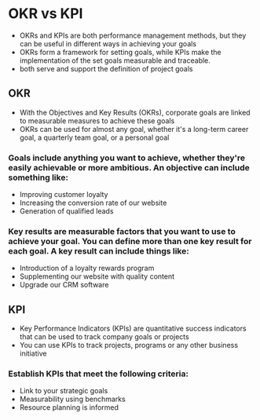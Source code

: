 # OKR vs KPI

- OKRs and KPIs are both performance management methods, but they can be useful in different ways in achieving your goals
- OKRs form a framework for setting goals, while KPIs make the implementation of the set goals measurable and traceable.
- both serve and support the definition of project goals

## OKR

- With the Objectives and Key Results (OKRs), corporate goals are linked to measurable measures to achieve these goals
- OKRs can be used for almost any goal, whether it's a long-term career goal, a quarterly team goal, or a personal goal

### Goals include anything you want to achieve, whether they're easily achievable or more ambitious. An objective can include something like:

- Improving customer loyalty
- Increasing the conversion rate of our website
- Generation of qualified leads

### Key results are measurable factors that you want to use to achieve your goal. You can define more than one key result for each goal. A key result can include things like:
- Introduction of a loyalty rewards program
- Supplementing our website with quality content
- Upgrade our CRM software


## KPI
- Key Performance Indicators (KPIs) are quantitative success indicators that can be used to track company goals or projects
- You can use KPIs to track projects, programs or any other business initiative

### Establish KPIs that meet the following criteria:

- Link to your strategic goals
- Measurability using benchmarks
- Resource planning is informed
